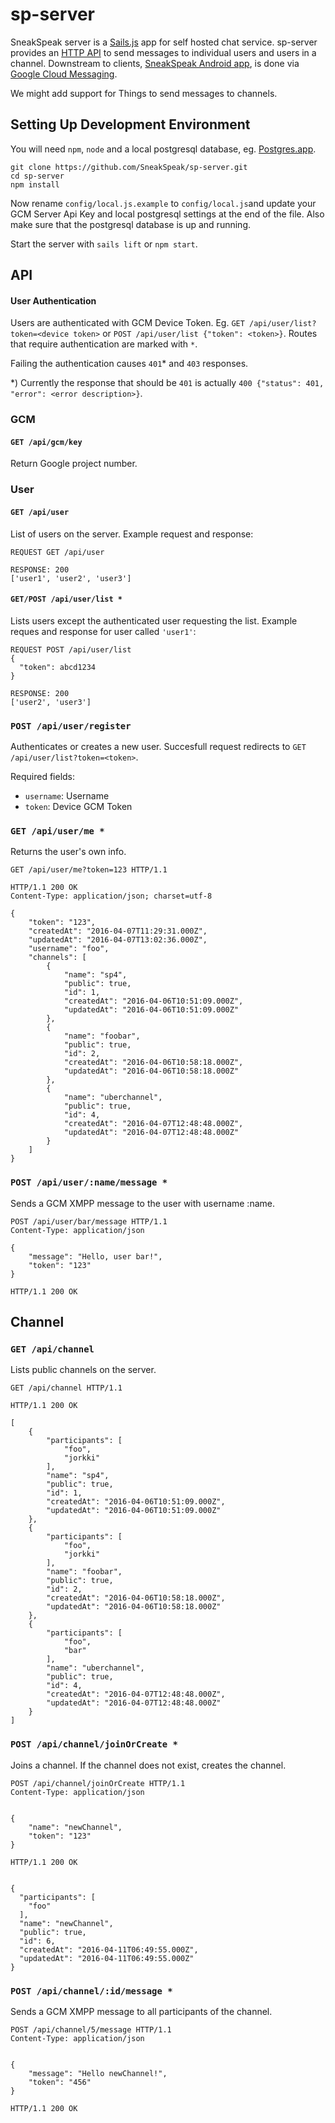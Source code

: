 # sp-server

SneakSpeak server is a [Sails.js](http://sailsjs.org/) app for self hosted chat service. sp-server provides an [HTTP API](#api) to send
messages to individual users and users in a channel. Downstream to clients,
[SneakSpeak Android app](https://github.com/SneakSpeak/sp-android),
is done via [Google Cloud Messaging](https://developers.google.com/cloud-messaging/).

We might add support for Things to send messages to channels.

## Setting Up Development Environment
You will need `npm`, `node` and a local postgresql database, eg. [Postgres.app](http://postgresapp.com/).
```
git clone https://github.com/SneakSpeak/sp-server.git
cd sp-server
npm install
```
Now rename `config/local.js.example` to `config/local.js`and update your GCM
Server Api Key and local postgresql settings at the end of the file. Also make
sure that the postgresql database is up and running.

Start the server with `sails lift` or `npm start`.

## API
#### User Authentication
Users are authenticated with GCM Device Token. Eg.
`GET /api/user/list?token=<device token>` or
`POST /api/user/list {"token": <token>}`.
Routes that require authentication are marked with `*`.

Failing the authentication causes `401`* and `403` responses.

*) Currently the response that should be `401` is actually
`400 {"status": 401, "error": <error description>}`.

### GCM
#### `GET /api/gcm/key`
Return Google project number.

### User
#### `GET /api/user`
List of users on the server.
Example request and response:
```
REQUEST GET /api/user

RESPONSE: 200
['user1', 'user2', 'user3']
```

#### `GET/POST /api/user/list *`
Lists users except the authenticated user requesting the list.
Example reques and response for user called `'user1'`:
```
REQUEST POST /api/user/list
{
  "token": abcd1234
}

RESPONSE: 200
['user2', 'user3']
```

### `POST /api/user/register`
Authenticates or creates a new user. Succesfull request redirects to
`GET /api/user/list?token=<token>`.

Required fields:
- `username`: Username
- `token`: Device GCM Token

### `GET /api/user/me *`
Returns the user's own info.
```
GET /api/user/me?token=123 HTTP/1.1
```
```
HTTP/1.1 200 OK
Content-Type: application/json; charset=utf-8

{
    "token": "123",
    "createdAt": "2016-04-07T11:29:31.000Z",
    "updatedAt": "2016-04-07T13:02:36.000Z",
    "username": "foo",
    "channels": [
        {
            "name": "sp4",
            "public": true,
            "id": 1,
            "createdAt": "2016-04-06T10:51:09.000Z",
            "updatedAt": "2016-04-06T10:51:09.000Z"
        },
        {
            "name": "foobar",
            "public": true,
            "id": 2,
            "createdAt": "2016-04-06T10:58:18.000Z",
            "updatedAt": "2016-04-06T10:58:18.000Z"
        },
        {
            "name": "uberchannel",
            "public": true,
            "id": 4,
            "createdAt": "2016-04-07T12:48:48.000Z",
            "updatedAt": "2016-04-07T12:48:48.000Z"
        }
    ]
}
```

### `POST /api/user/:name/message *`
Sends a GCM XMPP message to the user with username :name.
```
POST /api/user/bar/message HTTP/1.1
Content-Type: application/json

{
    "message": "Hello, user bar!",
    "token": "123"
}
```
```
HTTP/1.1 200 OK
```

## Channel
### `GET /api/channel`
Lists public channels on the server.
```
GET /api/channel HTTP/1.1
```
```
HTTP/1.1 200 OK

[
    {
        "participants": [
            "foo",
            "jorkki"
        ],
        "name": "sp4",
        "public": true,
        "id": 1,
        "createdAt": "2016-04-06T10:51:09.000Z",
        "updatedAt": "2016-04-06T10:51:09.000Z"
    },
    {
        "participants": [
            "foo",
            "jorkki"
        ],
        "name": "foobar",
        "public": true,
        "id": 2,
        "createdAt": "2016-04-06T10:58:18.000Z",
        "updatedAt": "2016-04-06T10:58:18.000Z"
    },
    {
        "participants": [
            "foo",
            "bar"
        ],
        "name": "uberchannel",
        "public": true,
        "id": 4,
        "createdAt": "2016-04-07T12:48:48.000Z",
        "updatedAt": "2016-04-07T12:48:48.000Z"
    }
]
```

### `POST /api/channel/joinOrCreate *`
Joins a channel. If the channel does not exist, creates the channel.
```
POST /api/channel/joinOrCreate HTTP/1.1
Content-Type: application/json


{
    "name": "newChannel",
    "token": "123"
}
```
```
HTTP/1.1 200 OK


{
  "participants": [
    "foo"
  ],
  "name": "newChannel",
  "public": true,
  "id": 6,
  "createdAt": "2016-04-11T06:49:55.000Z",
  "updatedAt": "2016-04-11T06:49:55.000Z"
}
```

### `POST /api/channel/:id/message *`
Sends a GCM XMPP message to all participants of the channel.

```
POST /api/channel/5/message HTTP/1.1
Content-Type: application/json


{
    "message": "Hello newChannel!",
    "token": "456"
}
```
```
HTTP/1.1 200 OK

```
